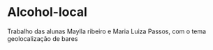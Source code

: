 # Alcohol-local
Trabalho das alunas Maylla ribeiro e Maria Luiza Passos, com o tema geolocalização de bares
